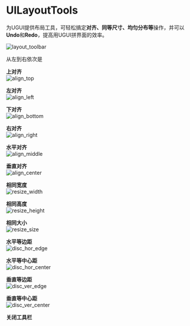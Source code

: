 # UILayoutTools
为UGUI提供布局工具，可轻松搞定**对齐、同等尺寸、均匀分布等**操作，并可以**Undo**和**Redo**，提高用UGUI拼界面的效率。

![layout_toolbar](https://github.com/simplex86/UILayoutTools/blob/main/_Doc/Images/ugui_layout_toolbar.png)

从左到右依次是

**上对齐**<br />
![align_top](https://github.com/simplex86/UILayoutTools/blob/main/_Doc/Images/align_top.gif)

**左对齐**<br />
![align_left](https://github.com/simplex86/UILayoutTools/blob/main/_Doc/Images/align_left.gif)

**下对齐**<br />
![align_bottom](https://github.com/simplex86/UILayoutTools/blob/main/_Doc/Images/align_bottom.gif)

**右对齐**<br />
![align_right](https://github.com/simplex86/UILayoutTools/blob/main/_Doc/Images/align_right.gif)

**水平对齐**<br />
![align_middle](https://github.com/simplex86/UILayoutTools/blob/main/_Doc/Images/align_middle.gif)

**垂直对齐**<br />
![align_center](https://github.com/simplex86/UILayoutTools/blob/main/_Doc/Images/align_center.gif)

**相同宽度**<br />
![resize_width](https://github.com/simplex86/UILayoutTools/blob/main/_Doc/Images/resize_width.gif)

**相同高度**<br />
![resize_height](https://github.com/simplex86/UILayoutTools/blob/main/_Doc/Images/resize_height.gif)

**相同大小**<br />
![resize_size](https://github.com/simplex86/UILayoutTools/blob/main/_Doc/Images/resize_size.gif)

**水平等边距**<br />
![disc_hor_edge](https://github.com/simplex86/UILayoutTools/blob/main/_Doc/Images/disc_hor_edge.gif)

**水平等中心距**<br />
![disc_hor_center](https://github.com/simplex86/UILayoutTools/blob/main/_Doc/Images/disc_hor_center.gif)

**垂直等边距**<br />
![disc_ver_edge](https://github.com/simplex86/UILayoutTools/blob/main/_Doc/Images/disc_ver_edge.gif)

**垂直等中心距**<br />
![disc_ver_center](https://github.com/simplex86/UILayoutTools/blob/main/_Doc/Images/disc_ver_center.gif)

**关闭工具栏**<br />
